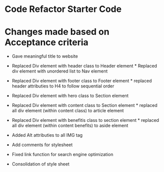# Code Refactor Starter Code

# Changes made based on Acceptance criteria
* Gave meaningful title to website
* Replaced Div element with header class to Header element
        * Replaced div element with unordered list to Nav element
* Replaced Div element with footer class to Footer element
        * replaced header attributies to H4 to follow sequential order
* Replaced Div element with hero class to Section element
* Replaced Div element with content class to Section element
        * replaced all div element (within content class) to article element 
* Replaced Div element with benefitis class to section element
        * replaced all div element (within content benefits) to aside element 
* Added Alt attributies to all IMG tag


* Add comments for stylesheet 

* Fixed link function for search engine optimization 

* Consolidation of style sheet